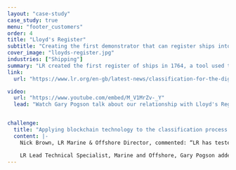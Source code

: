 ```yaml
---
layout: "case-study"
case_study: true
menu: "footer_customers"
order: 4
title: "Lloyd's Register"
subtitle: "Creating the first demonstrator that can register ships into Class using blockchain technology"
cover_image: "lloyds-register.jpg"
industries: ["Shipping"]
summary: "LR created the first register of ships in 1764, a tool used to provide merchants and underwriters information about the quality and condition of vessels they chartered and insured."
link: 
  url: "https://www.lr.org/en-gb/latest-news/classification-for-the-digital-age/"

video: 
  url: "https://www.youtube.com/embed/M_V1MrZv-_Y"
  lead: "Watch Gary Pogson talk about our relationship with Lloyd's Register and how we helped them"


challenge: 
  title: "Applying blockchain technology to the classification process of registering new ships into Class and launching a prototype blockchain-enabled register tool."
  content: |-
    Nick Brown, LR Marine & Offshore Director, commented: “LR has tested blockchain technology as an enabler to enter a ship into Class and we have identified multiple potential sources of value by adopting this technology in relation to the management of the activities required as part of this process. A blockchain-based register provides immutability and auditability, therefore providing enhanced trust in the information provided on the platform and also potentially facilitating the trusted information to be available ‘up-to-the-minute’ allowing financing, insuring, payments etc to be provided more dynamically.”

    LR Lead Technical Specialist, Marine and Offshore, Gary Pogson added: “I have been investigating distributed ledger and blockchain technologies for about two and half years and from very early on, I recognised this as an area of great potential. We have taken a systems approach in undertaking this project, exploring customer needs to derive requirements. In looking at potential solutions, we’ve been careful to ask whether blockchain is a valid component of a solution. In our view, applied carefully as part of a well-designed system, it is uniquely disposed to offer additional value and set a foundation for the maritime industry’s future needs.”
---
```

